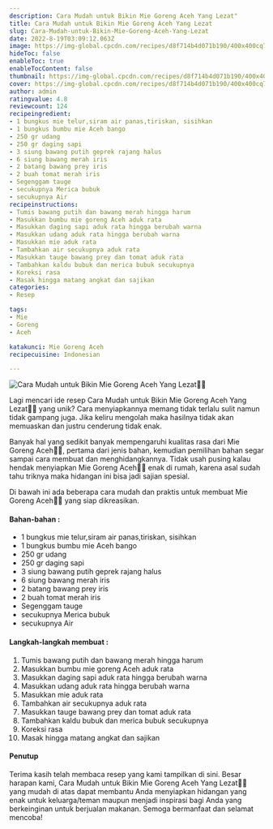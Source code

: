 ```yaml
---
description: Cara Mudah untuk Bikin Mie Goreng Aceh Yang Lezat"
title: Cara Mudah untuk Bikin Mie Goreng Aceh Yang Lezat
slug: Cara-Mudah-untuk-Bikin-Mie-Goreng-Aceh-Yang-Lezat
date: 2022-8-19T03:09:12.063Z
image: https://img-global.cpcdn.com/recipes/d8f714b4d071b190/400x400cq70/photo.jpg
hideToc: false
enableToc: true
enableTocContent: false
thumbnail: https://img-global.cpcdn.com/recipes/d8f714b4d071b190/400x400cq70/photo.jpg
cover: https://img-global.cpcdn.com/recipes/d8f714b4d071b190/400x400cq70/photo.jpg
author: admin
ratingvalue: 4.8
reviewcount: 124
recipeingredient:
- 1 bungkus mie telur,siram air panas,tiriskan, sisihkan
- 1 bungkus bumbu mie Aceh bango
- 250 gr udang
- 250 gr daging sapi
- 3 siung bawang putih geprek rajang halus
- 6 siung bawang merah iris
- 2 batang bawang prey iris
- 2 buah tomat merah iris
- Segenggam tauge
- secukupnya Merica bubuk
- secukupnya Air
recipeinstructions:
- Tumis bawang putih dan bawang merah hingga harum
- Masukkan bumbu mie goreng Aceh aduk rata
- Masukkan daging sapi aduk rata hingga berubah warna
- Masukkan udang aduk rata hingga berubah warna
- Masukkan mie aduk rata
- Tambahkan air secukupnya aduk rata
- Masukkan tauge bawang prey dan tomat aduk rata
- Tambahkan kaldu bubuk dan merica bubuk secukupnya
- Koreksi rasa
- Masak hingga matang angkat dan sajikan
categories:
- Resep

tags:
- Mie
- Goreng
- Aceh

katakunci: Mie Goreng Aceh
recipecuisine: Indonesian

---
```


![Cara Mudah untuk Bikin Mie Goreng Aceh Yang Lezat👩‍🍳](https://img-global.cpcdn.com/recipes/d8f714b4d071b190/400x400cq70/photo.jpg)

Lagi mencari ide resep Cara Mudah untuk Bikin Mie Goreng Aceh Yang Lezat👩‍🍳 yang unik? Cara menyiapkannya memang tidak terlalu sulit namun tidak gampang juga. Jika keliru mengolah maka hasilnya tidak akan memuaskan dan justru cenderung tidak enak.

Banyak hal yang sedikit banyak mempengaruhi kualitas rasa dari Mie Goreng Aceh👩‍🍳, pertama dari jenis bahan, kemudian pemilihan bahan segar sampai cara membuat dan menghidangkannya. Tidak usah pusing kalau hendak menyiapkan Mie Goreng Aceh👩‍🍳 enak di rumah, karena asal sudah tahu triknya maka hidangan ini bisa jadi sajian spesial.

Di bawah ini ada beberapa cara mudah dan praktis untuk membuat Mie Goreng Aceh👩‍🍳 yang siap dikreasikan.

<!--inarticleads1-->

#### Bahan-bahan :

- 1 bungkus mie telur,siram air panas,tiriskan, sisihkan
- 1 bungkus bumbu mie Aceh bango
- 250 gr udang
- 250 gr daging sapi
- 3 siung bawang putih geprek rajang halus
- 6 siung bawang merah iris
- 2 batang bawang prey iris
- 2 buah tomat merah iris
- Segenggam tauge
- secukupnya Merica bubuk
- secukupnya Air

<!--inarticleads2-->

#### Langkah-langkah membuat :

1. Tumis bawang putih dan bawang merah hingga harum
1. Masukkan bumbu mie goreng Aceh aduk rata
1. Masukkan daging sapi aduk rata hingga berubah warna
1. Masukkan udang aduk rata hingga berubah warna
1. Masukkan mie aduk rata
1. Tambahkan air secukupnya aduk rata
1. Masukkan tauge bawang prey dan tomat aduk rata
1. Tambahkan kaldu bubuk dan merica bubuk secukupnya
1. Koreksi rasa
1. Masak hingga matang angkat dan sajikan

#### Penutup

Terima kasih telah membaca resep yang kami tampilkan di sini. Besar harapan kami, Cara Mudah untuk Bikin Mie Goreng Aceh Yang Lezat👩‍🍳 yang mudah di atas dapat membantu Anda menyiapkan hidangan yang enak untuk keluarga/teman maupun menjadi inspirasi bagi Anda yang berkeinginan untuk berjualan makanan. Semoga bermanfaat dan selamat mencoba!
